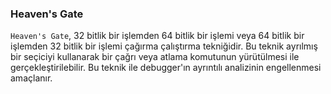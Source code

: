 ### Heaven's Gate

`Heaven's Gate`, 32 bitlik bir işlemden 64 bitlik bir işlemi veya 64 bitlik bir işlemden 32 bitlik bir işlemi çağırma çalıştırma tekniğidir. Bu teknik ayrılmış bir seçiciyi kullanarak bir çağrı veya atlama komutunun yürütülmesi ile gerçekleştirilebilir. Bu teknik ile debugger'ın ayrıntılı analizinin engellenmesi amaçlanır. 
